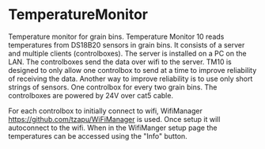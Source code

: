 # TemperatureMonitor
Temperature monitor for grain bins.
Temperature Monitor 10 reads temperatures from DS18B20 sensors in grain bins. It consists of a server and multiple clients (controlboxes). The server is installed on a PC on the LAN. The controlboxes send the data over wifi to the server. TM10 is designed to only allow one controlbox to send at a time to improve reliability of receiving the data. Another way to improve reliability is to use only short strings of sensors. One controlbox for every two grain bins. The controlboxes are powered by 24V over cat5 cable.

  For each controlbox to initially connect to wifi, WifiManager https://github.com/tzapu/WiFiManager is used. Once setup it will autoconnect to the wifi. When in the WifiManger setup page the temperatures can be accessed using the "Info" button.
  

  
